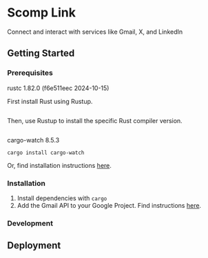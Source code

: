 # Scomp Link
Connect and interact with services like Gmail, X, and LinkedIn

## Getting Started
### Prerequisites
rustc 1.82.0 (f6e511eec 2024-10-15)

First install Rust using Rustup.
```
```

Then, use Rustup to install the specific Rust compiler version.
```
```

cargo-watch 8.5.3
```
cargo install cargo-watch
```
Or, find installation instructions [here](https://crates.io/crates/cargo-watch).

### Installation
1. Install dependencies with `cargo`
2. Add the Gmail API to your Google Project. Find instructions [here](https://developers.google.com/gmail/api/guides).

### Development
## Deployment

